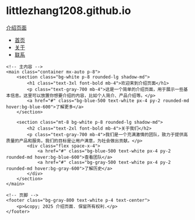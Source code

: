 # littlezhang1208.github.io

<!DOCTYPE html>
<html lang="en">

<head>
    <meta charset="UTF-8">
    <meta name="viewport" content="width=device-width, initial-scale=1.0">
    <script src="https://cdn.tailwindcss.com"></script>
    <link href="https://cdnjs.cloudflare.com/ajax/libs/font-awesome/6.7.2/css/all.min.css" rel="stylesheet">
    <title>介绍页面</title>
</head>

<body class="bg-gray-100 font-sans">
    <!-- 导航栏 -->
    <nav class="bg-blue-500 p-4">
        <div class="container mx-auto flex justify-between items-center">
            <a href="#" class="text-white text-2xl font-bold">介绍页面</a>
            <ul class="flex space-x-4">
                <li><a href="#" class="text-white hover:text-gray-200">首页</a></li>
                <li><a href="#" class="text-white hover:text-gray-200">关于</a></li>
                <li><a href="#" class="text-white hover:text-gray-200">联系</a></li>
            </ul>
        </div>
    </nav>

    <!-- 主内容 -->
    <main class="container mx-auto p-8">
        <section class="bg-white p-8 rounded-lg shadow-md">
            <h1 class="text-3xl font-bold mb-4">欢迎来到介绍页面</h1>
            <p class="text-gray-700 mb-4">这是一个简单的介绍页面，用于展示一些基本信息。这里可以放置你想要介绍的内容，比如个人简介、产品介绍等。</p>
            <a href="#" class="bg-blue-500 text-white px-4 py-2 rounded-md hover:bg-blue-600">了解更多</a>
        </section>

        <section class="mt-8 bg-white p-8 rounded-lg shadow-md">
            <h2 class="text-2xl font-bold mb-4">关于我们</h2>
            <p class="text-gray-700 mb-4">我们是一个充满激情的团队，致力于提供高质量的产品和服务。我们的目标是让用户满意，为社会做出贡献。</p>
            <div class="flex space-x-4">
                <a href="#" class="bg-blue-500 text-white px-4 py-2 rounded-md hover:bg-blue-600">查看团队</a>
                <a href="#" class="bg-gray-500 text-white px-4 py-2 rounded-md hover:bg-gray-600">了解历史</a>
            </div>
        </section>
    </main>

    <!-- 页脚 -->
    <footer class="bg-gray-800 text-white p-4 text-center">
        <p>&copy; 2025 介绍页面. 保留所有权利.</p>
    </footer>
</body>

</html>
    
